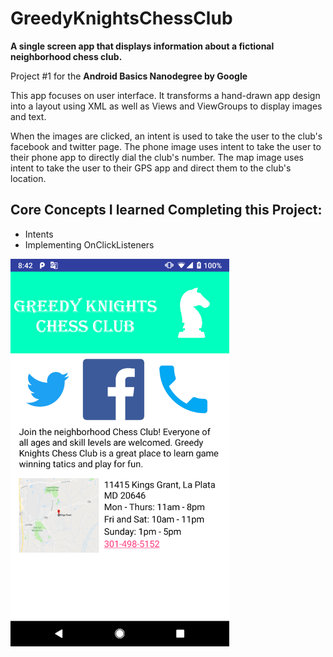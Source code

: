 # GreedyKnightsChessClub

<b> A single screen app that displays information about a fictional neighborhood chess club. </b>
<p>Project #1 for the <b> Android Basics Nanodegree by Google </b> </P>

<p>This app focuses on user interface. It transforms a hand-drawn app design into a layout using XML as well as Views and ViewGroups to display images and text. </p>
<p>When the images are clicked, an intent is used to take the user to the club's facebook and twitter page. The phone image uses intent to take the user to their 
phone app to directly dial the club's number. The map image uses intent to take the user to their GPS app and direct them to the
club's location.</p>

Core Concepts I learned Completing this Project:
----------------------------------------------
- Intents
- Implementing OnClickListeners

<img src ="MainPage.png" width="350" height="620">

